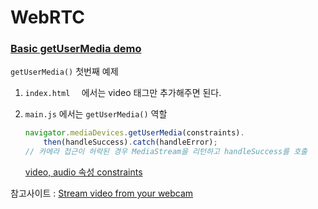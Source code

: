 # WebRTC



### [Basic getUserMedia demo](https://webrtc.github.io/samples/src/content/getusermedia/gum/) 

`getUserMedia()`  첫번째 예제

1. `index.html  ` 에서는 video 태그만 추가해주면 된다.

2. `main.js` 에서는 `getUserMedia()` 역할

   ```javascript
   navigator.mediaDevices.getUserMedia(constraints).
       then(handleSuccess).catch(handleError);
   // 카메라 접근이 허락된 경우 MediaStream을 리턴하고 handleSuccess를 호출
   ```

   [video, audio 속성 constraints](webrtc.github.io/samples/src/content/peerconnection/constraints)

   

참고사이트 : [Stream video from your webcam](https://codelabs.developers.google.com/codelabs/webrtc-web/#3)





